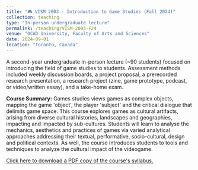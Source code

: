 ```yaml
---
title: "🎮 VISM 2003 - Introduction to Game Studies (Fall 2024)"
collection: teaching
type: "In-person undergraduate lecture"
permalink: /teaching/VISM-2003-F24
venue: "OCAD University, Faculty of Arts and Sciences"
date: 2024-09-01
location: "Toronto, Canada"
---
```


A second-year undergraduate in-person lecture (~90 students) focused on introducing the field of game studies to students. Assessment methods included weekly discussion boards, a project proposal, a prerecorded research presentation, a research project (zine, game prototype, podcast, or video/written essay), and a take-home exam.

<b>Course Summary:</b> Games studies views games as complex objects, mapping the game 'object', the player 'subject' and the critical dialogue that delimits game space. This course explores games as cultural artifacts, arising from diverse cultural histories, landscapes and geographies, impacting and impacted by sub-cultures. Students will learn to analyse the mechanics, aesthetics and practices of games via varied analytical approaches addressing their textual, performative, socio-cultural, design and political contexts. As well, the course introduces students to tools and techniques to analyze the cultural impact of the videogame.

[Click here to download a PDF copy of the course's syllabus.](arbailey2297.github.io/files/VISM-2003-F24.pdf)
